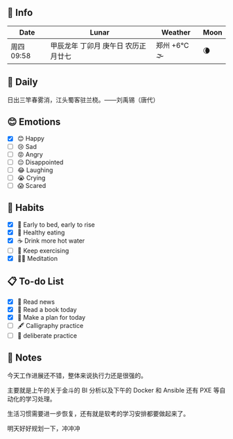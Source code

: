 ## 📅 Info

| Date                           | Lunar                      | Weather                                                      | Moon                                                    |
| ------------------------------ | -------------------------- | ------------------------------------------------------------ | ------------------------------------------------------- |
| 周四 09:58 | 甲辰龙年 丁卯月 庚午日 农历正月廿七 | 郑州 +6°C 🌫  | 🌘 |

## 📖 Daily

日出三竿春雾消，江头蜀客驻兰桡。——刘禹锡（唐代）

## 😊 Emotions

- [x] 😊 Happy
- [ ] 😢 Sad
- [ ] 😡 Angry
- [ ] 😔 Disappointed
- [ ] 😂 Laughing
- [ ] 😭 Crying
- [ ] 😱 Scared

## 🍎 Habits

- [x] 🌅 Early to bed, early to rise
- [x] 🥕 Healthy eating
- [x] ☕️ Drink more hot water
- [ ] 💪 Keep exercising
- [x] 🧘‍♂️ Meditation

## 📋 To-do List

- [x] 📰 Read news
- [x] 📖 Read a book today
- [x] 📝 Make a plan for today
- [ ] 🖋️ Calligraphy practice
- [ ] 🎯 deliberate practice

## 📝 Notes

今天工作进展还不错，整体来说执行力还是很强的。

主要就是上午的关于金斗的 BI 分析以及下午的 Docker 和 Ansible 还有 PXE 等自动化的学习处理。

生活习惯需要进一步恢复，还有就是软考的学习安排都要做起来了。

明天好好规划一下，冲冲冲
